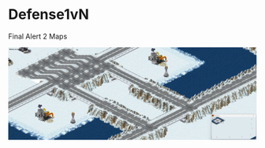 # Defense1vN
Final Alert 2 Maps


![Defense1vN](https://github.com/LuminescenceRecordings/Defense1vN/blob/main/%E5%B1%8F%E5%B9%95%E6%88%AA%E5%9B%BE%202023-09-05%20011228.png)
